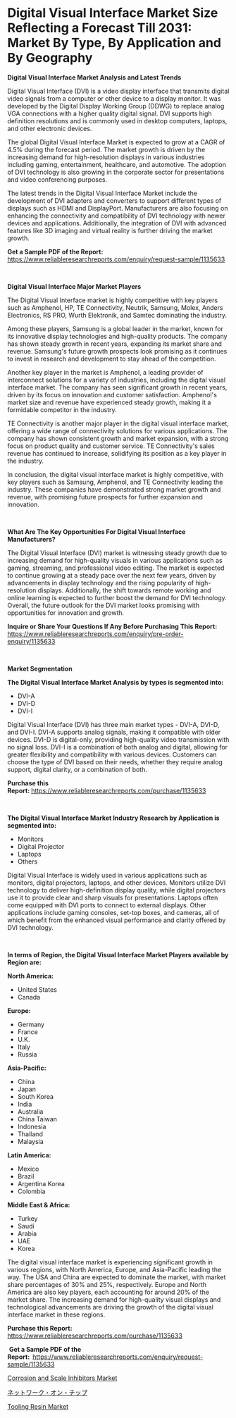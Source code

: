 <p><h1>Digital Visual Interface Market Size Reflecting a Forecast Till 2031: Market By Type, By Application and By Geography</h1></p><p><strong>Digital Visual Interface Market Analysis and Latest Trends</strong></p>
<p><p>Digital Visual Interface (DVI) is a video display interface that transmits digital video signals from a computer or other device to a display monitor. It was developed by the Digital Display Working Group (DDWG) to replace analog VGA connections with a higher quality digital signal. DVI supports high definition resolutions and is commonly used in desktop computers, laptops, and other electronic devices.</p><p>The global Digital Visual Interface Market is expected to grow at a CAGR of 4.5% during the forecast period. The market growth is driven by the increasing demand for high-resolution displays in various industries including gaming, entertainment, healthcare, and automotive. The adoption of DVI technology is also growing in the corporate sector for presentations and video conferencing purposes.</p><p>The latest trends in the Digital Visual Interface Market include the development of DVI adapters and converters to support different types of displays such as HDMI and DisplayPort. Manufacturers are also focusing on enhancing the connectivity and compatibility of DVI technology with newer devices and applications. Additionally, the integration of DVI with advanced features like 3D imaging and virtual reality is further driving the market growth.</p></p>
<p><strong>Get a Sample PDF of the Report:&nbsp;</strong> <a href="https://www.reliableresearchreports.com/enquiry/request-sample/1135633">https://www.reliableresearchreports.com/enquiry/request-sample/1135633</a></p>
<p>&nbsp;</p>
<p><strong>Digital Visual Interface Major Market Players</strong></p>
<p><p>The Digital Visual Interface market is highly competitive with key players such as Amphenol, HP, TE Connectivity, Neutrik, Samsung, Molex, Anders Electronics, RS PRO, Wurth Elektronik, and Samtec dominating the industry.</p><p>Among these players, Samsung is a global leader in the market, known for its innovative display technologies and high-quality products. The company has shown steady growth in recent years, expanding its market share and revenue. Samsung's future growth prospects look promising as it continues to invest in research and development to stay ahead of the competition.</p><p>Another key player in the market is Amphenol, a leading provider of interconnect solutions for a variety of industries, including the digital visual interface market. The company has seen significant growth in recent years, driven by its focus on innovation and customer satisfaction. Amphenol's market size and revenue have experienced steady growth, making it a formidable competitor in the industry.</p><p>TE Connectivity is another major player in the digital visual interface market, offering a wide range of connectivity solutions for various applications. The company has shown consistent growth and market expansion, with a strong focus on product quality and customer service. TE Connectivity's sales revenue has continued to increase, solidifying its position as a key player in the industry.</p><p>In conclusion, the digital visual interface market is highly competitive, with key players such as Samsung, Amphenol, and TE Connectivity leading the industry. These companies have demonstrated strong market growth and revenue, with promising future prospects for further expansion and innovation.</p></p>
<p>&nbsp;</p>
<p><strong>What Are The Key Opportunities For Digital Visual Interface Manufacturers?</strong></p>
<p><p>The Digital Visual Interface (DVI) market is witnessing steady growth due to increasing demand for high-quality visuals in various applications such as gaming, streaming, and professional video editing. The market is expected to continue growing at a steady pace over the next few years, driven by advancements in display technology and the rising popularity of high-resolution displays. Additionally, the shift towards remote working and online learning is expected to further boost the demand for DVI technology. Overall, the future outlook for the DVI market looks promising with opportunities for innovation and growth.</p></p>
<p><strong>Inquire or Share Your Questions If Any Before Purchasing This Report:</strong> <a href="https://www.reliableresearchreports.com/enquiry/pre-order-enquiry/1135633">https://www.reliableresearchreports.com/enquiry/pre-order-enquiry/1135633</a></p>
<p>&nbsp;</p>
<p><strong>Market Segmentation</strong></p>
<p><strong>The Digital Visual Interface Market Analysis by types is segmented into:</strong></p>
<p><ul><li>DVI-A</li><li>DVI-D</li><li>DVI-I</li></ul></p>
<p><p>Digital Visual Interface (DVI) has three main market types - DVI-A, DVI-D, and DVI-I. DVI-A supports analog signals, making it compatible with older devices. DVI-D is digital-only, providing high-quality video transmission with no signal loss. DVI-I is a combination of both analog and digital, allowing for greater flexibility and compatibility with various devices. Customers can choose the type of DVI based on their needs, whether they require analog support, digital clarity, or a combination of both.</p></p>
<p><strong>Purchase this Report:&nbsp;</strong><a href="https://www.reliableresearchreports.com/purchase/1135633">https://www.reliableresearchreports.com/purchase/1135633</a></p>
<p>&nbsp;</p>
<p><strong>The Digital Visual Interface Market Industry Research by Application is segmented into:</strong></p>
<p><ul><li>Monitors</li><li>Digital Projector</li><li>Laptops</li><li>Others</li></ul></p>
<p><p>Digital Visual Interface is widely used in various applications such as monitors, digital projectors, laptops, and other devices. Monitors utilize DVI technology to deliver high-definition display quality, while digital projectors use it to provide clear and sharp visuals for presentations. Laptops often come equipped with DVI ports to connect to external displays. Other applications include gaming consoles, set-top boxes, and cameras, all of which benefit from the enhanced visual performance and clarity offered by DVI technology.</p></p>
<p>&nbsp;</p>
<p><strong>In terms of Region, the Digital Visual Interface Market Players available by Region are:</strong></p>
<p>
    <p> <strong> North America: </strong>
        <ul>
            <li>United States</li>
            <li>Canada</li>
        </ul>
        </p> 
    <p> <strong> Europe: </strong>
        <ul>
            <li>Germany</li>
            <li>France</li>
            <li>U.K.</li>
            <li>Italy</li>
            <li>Russia</li>
        </ul>
        </p> 
    <p> <strong> Asia-Pacific: </strong>
        <ul>
            <li>China</li>
            <li>Japan</li>
            <li>South Korea</li>
            <li>India</li>
            <li>Australia</li>
            <li>China Taiwan</li>
            <li>Indonesia</li>
            <li>Thailand</li>
            <li>Malaysia</li>
        </ul>
        </p> 
    <p> <strong> Latin America: </strong>
        <ul>
            <li>Mexico</li>
            <li>Brazil</li>
            <li>Argentina Korea</li>
            <li>Colombia</li>
        </ul>
        </p> 
    <p> <strong> Middle East & Africa: </strong>
        <ul>
            <li>Turkey</li>
            <li>Saudi</li>
            <li>Arabia</li>
            <li>UAE</li>
            <li>Korea</li>
        </ul>
    </p>
    </p>
<p><p>The digital visual interface market is experiencing significant growth in various regions, with North America, Europe, and Asia-Pacific leading the way. The USA and China are expected to dominate the market, with market share percentages of 30% and 25%, respectively. Europe and North America are also key players, each accounting for around 20% of the market share. The increasing demand for high-quality visual displays and technological advancements are driving the growth of the digital visual interface market in these regions.</p></p>
<p><strong>Purchase this Report: </strong><a href="https://www.reliableresearchreports.com/purchase/1135633">https://www.reliableresearchreports.com/purchase/1135633</a></p>
<p>&nbsp;<strong>Get a Sample PDF of the Report:&nbsp;&nbsp;</strong><a href="https://www.reliableresearchreports.com/enquiry/request-sample/1135633">https://www.reliableresearchreports.com/enquiry/request-sample/1135633</a></p>
<p><strong></strong></p>
<p><p><a href="https://changeable-paste-463.notion.site/Corrosion-and-Scale-Inhibitors-Market-Challenges-Opportunities-and-Growth-Drivers-and-Major-Marke-67990f0705b745ad8d9b6bc8d4821025">Corrosion and Scale Inhibitors Market</a></p><p><a href="https://medium.com/@barrycuda1974/%E3%83%8D%E3%83%83%E3%83%88%E3%83%AF%E3%83%BC%E3%82%AF%E3%82%AA%E3%83%B3%E3%83%81%E3%83%83%E3%83%97%E5%B8%82%E5%A0%B4%E3%81%AE%E5%88%86%E6%9E%90-%E3%82%B0%E3%83%AD%E3%83%BC%E3%83%90%E3%83%AB%E7%94%A3%E6%A5%AD%E8%A6%96%E7%82%B9%E3%81%A8%E4%BA%88%E6%B8%AC-2024%E5%B9%B4%E3%81%8B%E3%82%892031%E5%B9%B4-07ce09107e16">ネットワーク・オン・チップ</a></p><p><a href="https://florentine-yuzu-f42.notion.site/Tooling-Resin-Market-Size-Market-Trends-and-Growth-Outlook-forecasted-for-period-from-2024-to-2031-e562d8c88dcb4345820ec3f3a94bd464">Tooling Resin Market</a></p></p>